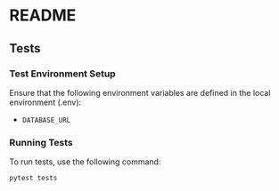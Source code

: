 # README

## Tests

### Test Environment Setup

Ensure that the following environment variables are defined in the local environment (.env):

- `DATABASE_URL`

### Running Tests

To run tests, use the following command:

```bash
pytest tests
```


